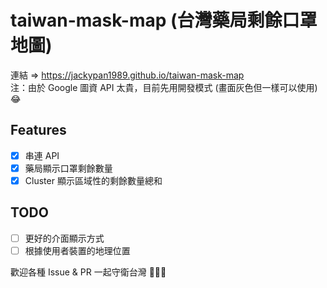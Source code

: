# taiwan-mask-map (台灣藥局剩餘口罩地圖)

連結 => https://jackypan1989.github.io/taiwan-mask-map  
注：由於 Google 圖資 API 太貴，目前先用開發模式 (畫面灰色但一樣可以使用) 😂

## Features

- [x] 串連 API
- [x] 藥局顯示口罩剩餘數量
- [x] Cluster 顯示區域性的剩餘數量總和

## TODO

- [ ] 更好的介面顯示方式
- [ ] 根據使用者裝置的地理位置

歡迎各種 Issue & PR 
一起守衛台灣 💪💪💪
